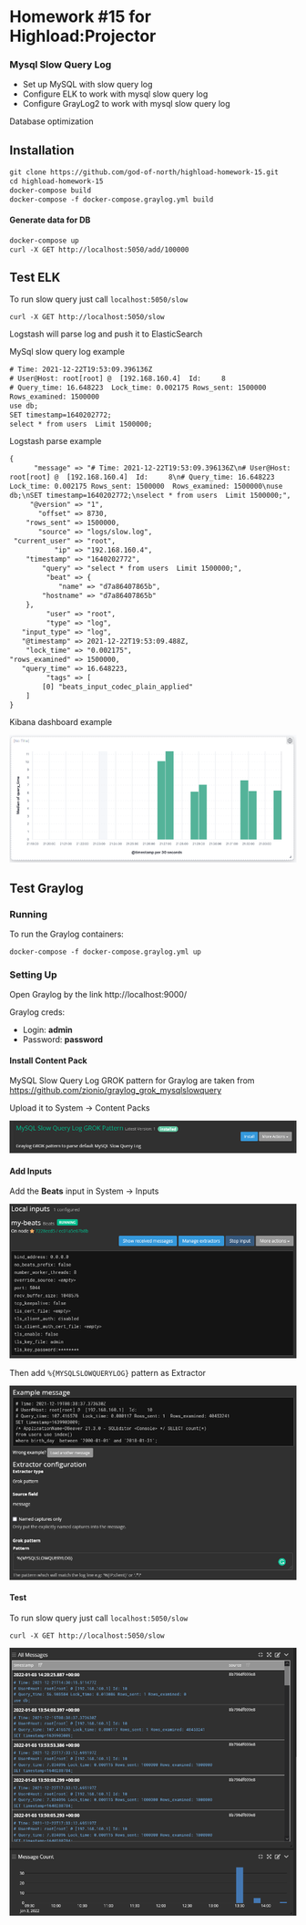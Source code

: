 # Homework #15 for Highload:Projector

### Mysql Slow Query Log
- Set up MySQL with slow query log
- Configure ELK to work with mysql slow query log
- Configure GrayLog2 to work with mysql slow query log


Database optimization

## Installation

```
git clone https://github.com/god-of-north/highload-homework-15.git
cd highload-homework-15
docker-compose build
docker-compose -f docker-compose.graylog.yml build
```

#### Generate data for DB

```
docker-compose up
curl -X GET http://localhost:5050/add/100000
```

## Test ELK

To run slow query just call ```localhost:5050/slow```
```
curl -X GET http://localhost:5050/slow
```

Logstash will parse log and push it to ElasticSearch

MySql slow query log example
```
# Time: 2021-12-22T19:53:09.396136Z
# User@Host: root[root] @  [192.168.160.4]  Id:     8
# Query_time: 16.648223  Lock_time: 0.002175 Rows_sent: 1500000  Rows_examined: 1500000
use db;
SET timestamp=1640202772;
select * from users  Limit 1500000;
```

Logstash parse example
```
{
      "message" => "# Time: 2021-12-22T19:53:09.396136Z\n# User@Host: root[root] @  [192.168.160.4]  Id:     8\n# Query_time: 16.648223  Lock_time: 0.002175 Rows_sent: 1500000  Rows_examined: 1500000\nuse db;\nSET timestamp=1640202772;\nselect * from users  Limit 1500000;",
     "@version" => "1",
       "offset" => 8730,
    "rows_sent" => 1500000,
       "source" => "logs/slow.log",
 "current_user" => "root",
           "ip" => "192.168.160.4",
    "timestamp" => "1640202772",
        "query" => "select * from users  Limit 1500000;",
         "beat" => {
            "name" => "d7a86407865b",
        "hostname" => "d7a86407865b"
    },
         "user" => "root",
         "type" => "log",
   "input_type" => "log",
   "@timestamp" => 2021-12-22T19:53:09.488Z,
    "lock_time" => "0.002175",
"rows_examined" => 1500000,
   "query_time" => 16.648223,
         "tags" => [
        [0] "beats_input_codec_plain_applied"
    ]
}
```

Kibana dashboard example


![docker compose network diagram](/assets/kibana.png)

## Test Graylog

### Running
To run the Graylog containers:
```
docker-compose -f docker-compose.graylog.yml up
```

### Setting Up

Open Graylog by the link http://localhost:9000/

Graylog creds:
- Login: **admin**
- Password: **password**

#### Install Content Pack

MySQL Slow Query Log GROK pattern for Graylog are taken from https://github.com/zionio/graylog_grok_mysqlslowquery

Upload it to System -> Content Packs


![Mysql slow query GROK](images/6f773f83a2f1a53eabecac80135610a75bdf6f6197d2878d88e28adb85cb6e62.png)  


#### Add Inputs

Add the **Beats** input in System -> Inputs


![Input](images/c09929e06972d014e548fcd293c593a8f038d59610d24a3470b39e7d8cc5916d.png)  


Then add ```%{MYSQLSLOWQUERYLOG}``` pattern as Extractor


![Extractor](images/d39d917a0cdadc8ab101efdd16c8d50904497683424c8dbe0b3eae3be367ec88.png)  


#### Test

To run slow query just call ```localhost:5050/slow```
```
curl -X GET http://localhost:5050/slow
```

![Simple Dashboard](images/40367fca85cf7b1fc296f432b8e1be19c4edbec0604bde6d8bdfeb8718fa164c.png)  

